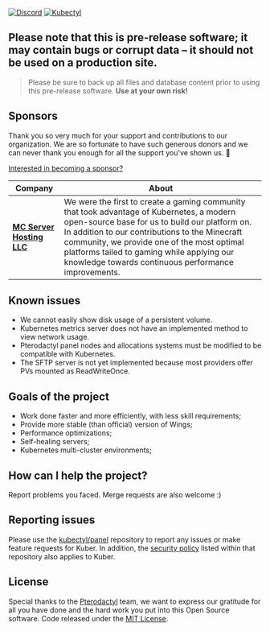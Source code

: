 [![Discord](https://img.shields.io/discord/1037366848737525790?label=Discord&logo=Discord&logoColor=white)](https://dsc.gg/kubectyl)
[![Kubectyl](https://img.shields.io/website?down_message=Offline&label=Discourse&logo=Discourse&up_message=Online&url=https%3A%2F%2Fdiscourse.kubectyl.org)](https://discourse.kubectyl.org/)

## Please note that this is pre-release software; it may contain bugs or corrupt data – it should not be used on a production site.
> Please be sure to back up all files and database content prior to using this pre-release software. <b>Use at your own risk!</b>

## Sponsors

Thank you so very much for your support and contributions to our organization. We are so fortunate to have such generous donors and we can never thank you enough for all the support you've shown us. :sparkling_heart:

[Interested in becoming a sponsor?](https://www.buymeacoffee.com/andrei0465/membership)

| Company | About |
| ------------- | ------------- |
| [**MC Server Hosting LLC**](https://mcserverhosting.net/) | We were the first to create a gaming community that took advantage of Kubernetes, a modern open-source base for us to build our platform on. In addition to our contributions to the Minecraft community, we provide one of the most optimal platforms tailed to gaming while applying our knowledge towards continuous performance improvements. |

## Known issues
- We cannot easily show disk usage of a persistent volume.
- Kubernetes metrics server does not have an implemented method to view network usage.
- Pterodactyl panel nodes and allocations systems must be modified to be compatible with Kubernetes.
- The SFTP server is not yet implemented because most providers offer PVs mounted as ReadWriteOnce.

## Goals of the project
- Work done faster and more efficiently, with less skill requirements;
- Provide more stable (than official) version of Wings;
- Performance optimizations;
- Self-healing servers;
- Kubernetes multi-cluster environments;

## How can I help the project?
Report problems you faced. Merge requests are also welcome :)

## Reporting issues

Please use the [kubectyl/panel](https://github.com/kubectyl/panel) repository to report any issues or make
feature requests for Kuber. In addition, the [security policy](https://github.com/kubectyl/panel/security/policy) listed
within that repository also applies to Kuber.

## License
Special thanks to the [Pterodactyl](https://github.com/pterodactyl) team, we want to express our gratitude for all you have done and the hard work you put into this Open Source software. Code released under the [MIT License](https://github.com/kubectyl/kuber/blob/develop/LICENSE).